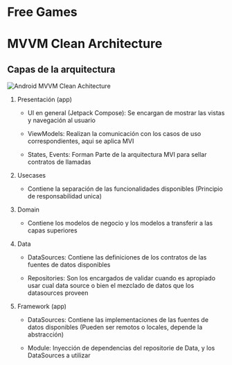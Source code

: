 # Free Games

<H1>MVVM Clean Architecture</H1>

<H2>Capas de la arquitectura</H2>

![Android MVVM Clean Achitecture](https://cursokotlin.com/wp-content/uploads/2021/05/Android-Clean-Architecture.png)

<ol>
  <li>
    <p>Presentación (app)</p>
    <ul>
      <li><p>UI en general (Jetpack Compose): Se encargan de mostrar las vistas y navegación al usuario</p></li>
      <li><p>ViewModels: Realizan la comunicación con los casos de uso correspondientes, aqui se aplica MVI</p></li>
      <li><p>States, Events: Forman Parte de la arquitectura MVI para sellar contratos de llamadas</p></li>
    </ul>
  </li>
  <li>
    <p>Usecases</p>
    <ul>
      <li><p>Contiene la separación de las funcionalidades disponibles (Principio de responsabilidad unica)</p></li>
    </ul>
  </li>
  <li>
    <p>Domain</p>
    <ul>
      <li><p>Contiene los modelos de negocio y los modelos a transferir a las capas superiores</p></li>
    </ul>
  </li>
  <li>
    <p>Data</p>
    <ul>
      <li><p>DataSources: Contiene las definiciones de los contratos de las fuentes de datos disponibles</p></li>
      <li>
        <p>
          Repositories: Son los encargados de validar cuando es apropiado usar cual data source o bien el mezclado de datos que los datasources proveen
        </p>        
      </li>
    </ul>
  </li>
  <li>
    <p>Framework (app)</p>
    <ul>
      <li><p>DataSources: Contiene las implementaciones de las fuentes de datos disponibles (Pueden ser remotos o locales, depende la abstracción)</p></li>
      <li><p>Module: Inyección de dependencias del repositorie de Data, y los DataSources a utilizar</p></li>
    </ul>
  </li>
<ol>
<p>
  
